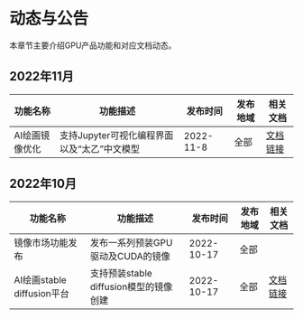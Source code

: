 # 动态与公告
 本章节主要介绍GPU产品功能和对应文档动态。
 
 
 ## 2022年11月
| 功能名称 | 功能描述  | 发布时间 | 发布地域 | 相关文档 | 
| -------------- | ---------- | --------- | ---------- | ---------- | 
| AI绘画镜像优化 | 支持Jupyter可视化编程界面以及“太乙”中文模型 | 2022-11-8 | 全部 | [文档链接](gpu/practice/stable_diffusion) | 

## 2022年10月
| 功能名称 | 功能描述  | 发布时间 | 发布地域 | 相关文档 | 
| -------------- | ---------- | --------- | ---------- | ---------- | 
| 镜像市场功能发布 | 发布一系列预装GPU驱动及CUDA的镜像 | 2022-10-17 | 全部 |  |
| AI绘画stable diffusion平台 | 支持预装stable diffusion模型的镜像创建 | 2022-10-17 | 全部 | [文档链接](gpu/practice/stable_diffusion) | 

